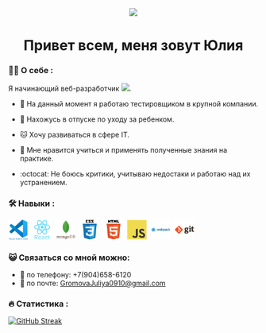 <div id="header" align="center">
  <img src="https://media.giphy.com/media/Rbt3HJ6pSpyco/giphy.gif" width="400"/>
</div>
<div id="name" align="center">
  <h1>Привет всем, меня зовут Юлия</h1>
</div>

### :woman_technologist: О себе :
Я начинающий веб-разработчик <img src="https://media.giphy.com/media/WUlplcMpOCEmTGBtBW/giphy.gif" width="30">.
- :monkey: На данный момент я работаю тестировщиком в крупной компании.

- :penguin: Нахожусь в отпуске по уходу за ребенком.

- :cat: Хочу развиваться в сфере IT.
- :bug: Мне нравится учиться и применять полученные знания на практике.
- :octocat: Не боюсь критики, учитываю недостаки и работаю над их устранением.

### :hammer_and_wrench: Навыки :
<div>
<!--    <img src="https://github.com/devicons/devicon/blob/master/" title="" alt="" width="40" height="40"/>&nbsp; -->
  <img src="https://github.com/devicons/devicon/blob/master/icons/vscode/vscode-original-wordmark.svg" title="VScode" alt="VS" width="40" height="40"/>&nbsp;
  <img src="https://github.com/devicons/devicon/blob/master/icons/react/react-original-wordmark.svg" title="React" alt="React" width="40" height="40"/>&nbsp;
  <img src="https://github.com/devicons/devicon/blob/master/icons/mongodb/mongodb-original-wordmark.svg" title="MongoDB" alt="mongo" width="40" height="40"/>&nbsp;
  <img src="https://github.com/devicons/devicon/blob/master/icons/css3/css3-original-wordmark.svg"  title="CSS3" alt="CSS" width="40" height="40"/>&nbsp;
  <img src="https://github.com/devicons/devicon/blob/master/icons/html5/html5-original-wordmark.svg" title="HTML5" alt="HTML" width="40" height="40"/>&nbsp;
  <img src="https://github.com/devicons/devicon/blob/master/icons/javascript/javascript-original.svg" title="JavaScript" alt="JavaScript" width="40" height="40"/>&nbsp;
  <img src="https://github.com/devicons/devicon/blob/master/icons/webpack/webpack-original-wordmark.svg" title="webpack" alt="WP" width="40" height="40"/>&nbsp;
  <img src="https://github.com/devicons/devicon/blob/master/icons/git/git-original-wordmark.svg" title="Git" alt="Git" width="40" height="40"/>
</div>

### :smiley_cat: Связаться со мной можно:
- :calling: по телефону: +7(904)658-6120
- :e-mail: по почте: GromovaJuliya0910@gmail.com

### :fire: Статистика :

[![GitHub Streak](http://github-readme-streak-stats.herokuapp.com?user=YuliyaGromova)](https://git.io/streak-stats)
<!--
**YuliyaGromova/YuliyaGromova** is a ✨ _special_ ✨ repository because its `README.md` (this file) appears on your GitHub profile.

Here are some ideas to get you started:

- 🔭 I’m currently working on ...
- 🌱 I’m currently learning ...
- 👯 I’m looking to collaborate on ...
- 🤔 I’m looking for help with ...
- 💬 Ask me about ...
- 📫 How to reach me: ...
- 😄 Pronouns: ...
- ⚡ Fun fact: ...
-->
